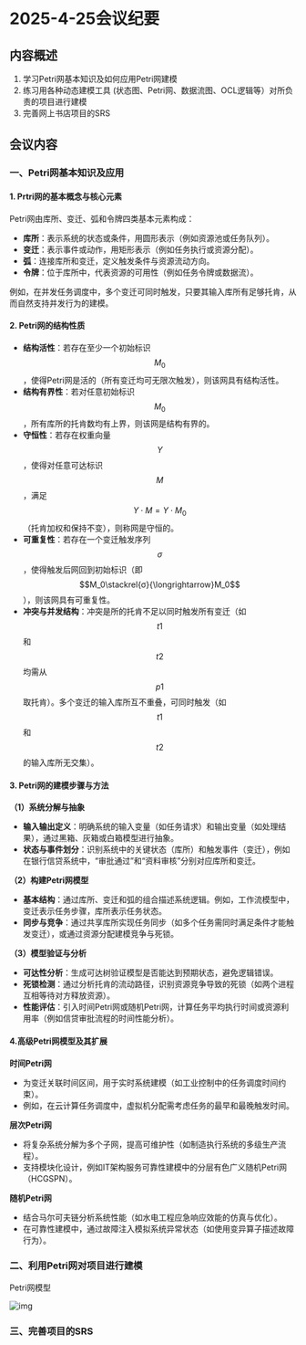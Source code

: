 # 2025-4-25会议纪要

## 内容概述

1. 学习Petri网基本知识及如何应用Petri网建模
2. 练习用各种动态建模工具 (状态图、Petri网、数据流图、OCL逻辑等）对所负责的项目进行建模
3. 完善网上书店项目的SRS

## 会议内容

### 一、Petri网基本知识及应用

#### 1. Prtri网的基本概念与核心元素

Petri网由库所、变迁、弧和令牌四类基本元素构成：

- **库所**：表示系统的状态或条件，用圆形表示（例如资源池或任务队列）。
- **变迁**：表示事件或动作，用矩形表示（例如任务执行或资源分配）。
- **弧**：连接库所和变迁，定义触发条件与资源流动方向。
- **令牌**：位于库所中，代表资源的可用性（例如任务令牌或数据流）。

例如，在并发任务调度中，多个变迁可同时触发，只要其输入库所有足够托肯，从而自然支持并发行为的建模。

#### 2. Petri网的结构性质

* **结构活性**：若存在至少一个初始标识$$M_0$$，使得Petri网是活的（所有变迁均可无限次触发），则该网具有结构活性。
* **结构有界性**：若对任意初始标识 $$M_0$$，所有库所的托肯数均有上界，则该网是结构有界的。
* **守恒性**：若存在权重向量 $$Y$$，使得对任意可达标识 $$M$$，满足 $$Y⋅M=Y⋅M_0$$（托肯加权和保持不变），则称网是守恒的。
* **可重复性**：若存在一个变迁触发序列 $$σ$$，使得触发后网回到初始标识（即 $$M_0\stackrel{σ}{\longrightarrow}M_0$$），则该网具有可重复性。
* **冲突与并发结构**：冲突是所的托肯不足以同时触发所有变迁（如 $$t1$$ 和 $$t2$$ 均需从 $$p1$$取托肯）。多个变迁的输入库所互不重叠，可同时触发（如 $$t1$$ 和 $$t2$$ 的输入库所无交集）。

#### 3. Petri网的建模步骤与方法

**（1）系统分解与抽象**

- **输入输出定义**：明确系统的输入变量（如任务请求）和输出变量（如处理结果），通过黑箱、灰箱或白箱模型进行抽象。
- **状态与事件划分**：识别系统中的关键状态（库所）和触发事件（变迁），例如在银行信贷系统中，“审批通过”和“资料审核”分别对应库所和变迁。

**（2）构建Petri网模型**

- **基本结构**：通过库所、变迁和弧的组合描述系统逻辑。例如，工作流模型中，变迁表示任务步骤，库所表示任务状态。
- **同步与竞争**：通过共享库所实现任务同步（如多个任务需同时满足条件才能触发变迁），或通过资源分配建模竞争与死锁。

 **（3）模型验证与分析**

- **可达性分析**：生成可达树验证模型是否能达到预期状态，避免逻辑错误。
- **死锁检测**：通过分析托肯的流动路径，识别资源竞争导致的死锁（如两个进程互相等待对方释放资源）。
- **性能评估**：引入时间Petri网或随机Petri网，计算任务平均执行时间或资源利用率（例如信贷审批流程的时间性能分析）。

#### 4.高级Petri网模型及其扩展

 **时间Petri网**

- 为变迁关联时间区间，用于实时系统建模（如工业控制中的任务调度时间约束）。
- 例如，在云计算任务调度中，虚拟机分配需考虑任务的最早和最晚触发时间。

**层次Petri网**

- 将复杂系统分解为多个子网，提高可维护性（如制造执行系统的多级生产流程）。
- 支持模块化设计，例如IT架构服务可靠性建模中的分层有色广义随机Petri网（HCGSPN）。

**随机Petri网**

- 结合马尔可夫链分析系统性能（如水电工程应急响应效能的仿真与优化）。
- 在可靠性建模中，通过故障注入模拟系统异常状态（如使用变异算子描述故障行为）。

### 二、利用Petri网对项目进行建模

Petri网模型

![img](http://www.kdocs.cn/api/v3/office/copy/ZENqVXF1S1F4bndvOENPckVvalA1TENUNkxtR1p5U2FqWGVIckxENzNJdjUrSWhLdU5rbnpNYWxDTWZxSUp1elF5Q2UySE1ydEhyUTMwbmM5bUNpeHFzNUZSV1ZHdmJ5dlc5WnRXVVRBVzNZZlFnUWZIOWlmbkJOSDA3Y2pMR0JrZjVvdVVUV3NVMjVFRmljeUFJWWxFRTFQYngxdU0wYmpVKzVIMm5vdi9CdHFLZWFZanJOejdyTmF5R0M4eWxjYmRUa3FsZlc4QlVMaW9jWVlOTUNFMEtJdGhneFNraUs3cGhtc213OElkYlo0U0ZVb1RIOTJ6eUJVQ0RsbmpmbW93N0g4REFJdlpzPQ==/attach/object/3602c17b808d6d4e9b3a6f8f9e1b754c4296dd46?)



### 三、完善项目的SRS

